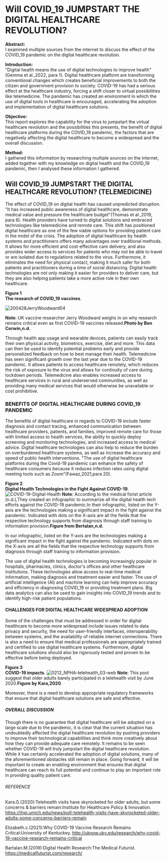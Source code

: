 # Will COVID_19 JUMPSTART THE DIGITAL HEALTHCARE REVOLUTION? 
**Abstract:**    
I examined multiple sources from the internet to discuss the effect of the COVID_19 pandemic on the digital healthcare revolution.

**Introduction:**    
"Digital health means the use of digital technologies to improve health"(Gemma et al.,2022, para 1). Digital healthcare platform are transforming conventional changes which creates beneficial improvements  to both the citizen and government provision to society.
COVID-19 has had a serious effect at the healthcare industry, forcing a shift closer to virtual possibilities like telemedicine. The pandemic has created an environment in which the use of digital tools in healthcare is encouraged, accelerating the adoption and implementation of digital healthcare solutions.

**Objective:**    
This report explores the capability for the virus to jumpstart the virtual healthcare revolution and the possibilities this presents, the benefit of digital healthcare platforms during the COVID_19 pandemic, the factors that are negatively affecting the digital healthcare to become a widespread and the overall discussion.

**Method:**   
I gathered this information by researching multiple sources on the internet, added together with my knowledge on digital health and the COVID_19 pandemic, then I analysed these information I gathered. 

## Will COVID_19 JUMPSTART THE DIGITAL HEALTHCARE REVOLUTION? (TELEMEDICINE) 
The effect of COVID_19 on digital health has caused unpredicted disruption. "It has increased public awareness of digital healthcare, demonstrate medical value and pressure the healthcare budget"(Thomas et al.,2019, para 6). Health providers have turned to digital solutions and embraced technologies like telemedicine and remote care. This shift has positioned digital healthcare as one of the few viable options for providing patient care in the midst of the crisis. The adoption of digital healthcare by health systems and practitioners offers many advantages over traditional methods. It allows for more efficient and cost-effective care delivery, and also provides wider access to services for patients who may not be able to travel or are isolated due to regulations related to the virus. Furthermore, it eliminates the need for physical contact, making it much safer for both patients and practitioners during a time of social distancing.
Digital health technologies are not only making it easier for providers to deliver care, but they are also helping patients take a more active role in their own healthcare. 

**Figure 1**                                                                                                                                                        
**The research of COVID_19 vaccines**. 

![200428JerryWoodward04](https://user-images.githubusercontent.com/123191250/216840108-45e7bcdb-81c6-48c5-b7c4-7f9fa82ee7d5.jpeg)

**Note**: UK vaccine researcher Jerry Woodward weighs in on why research remains critical even as first COVID-19 vaccines released.**Photo by Ben Corwin,n.d.**

Through health app usage and wearable devices, patients can easily track their own physical activity, biometrics, exercise, diet and more. This data can then be used to identify potential problems early and provide personalized feedback on how to best manage their health. 
Telemedicine has seen significant growth over the last year due to the COVID-19 pandemic. It allows patients to access healthcare remotely, which reduces the risk of exposure to the virus and allows for continuity of care during lockdown periods. Telemedicine also enables increased access to healthcare services in rural and underserved communities, as well as providing many medical services that would otherwise be unavailable or cost prohibitive.


### BENEFITS OF DIGITAL HEALTHCARE DURING COVID_19 PANDEMIC
The benefits of digital healthcare in regards to COVID-19 include faster diagnosis and contact tracing, enhanced communication between healthcare providers, patients, and families, improved remote care for those with limited access to health services, the ability to quickly deploy screening and monitoring technologies, and increased access to medical advice. Digital healthcare technologies can also help to reduce the burden on overburdened healthcare systems, as well as increase the accuracy and speed of public health interventions. "The use of digital healthcare platforms during the Covid-19 pandemic can enhance the safety of healthcare consumers because it reduces infection rates using digital meeting tools such as Zoom"(Fawaz,2021,para 20).

**Figure 2**                                                                                                                                                        
**Digital Health Technologies in the Fight Against COVID-19**.
![COVID-19-Digital-Health](https://user-images.githubusercontent.com/123191250/216839898-d689bfe8-669a-4b9a-bb22-80a853af91cc.jpeg)
**Note**: According to the medical forist article (n.d.),They created an infographic to summarize all the digital health tech efforts against the COVID-19 pandemic.In their infographic, listed on the Y-axis are the technologies making a significant impact in the fight against the pandemic. Indicated with dots on the X-axis are all the fields that the respective technology supports from diagnosis through staff training to information provision.**Figure from Bertalan,n.d.**

In our infographic, listed on the Y-axis are the technologies making a significant impact in the fight against the pandemic. Indicated with dots on the X-axis are all the fields that the respective technology supports from diagnosis through staff training to information provision.

The use of digital health technologies is becoming increasingly popular in hospitals, pharmacies, clinics, doctor's offices and other healthcare institutions. These technologies allow access to real-time medical information, making diagnosis and treatment easier and faster. The use of artificial intelligence (AI) and machine learning can help improve accuracy and efficiency in diagnosing COVID_19 or providing treatment plans. Big data analytics can also be used to gain insights into COVID_19 trends and to identify high-risk patient populations.


#### CHALLENGES FOR DIGITAL HEALTHCARE WIDESPREAD ADOPTION
Some of the challenges that must be addressed in order for digital healthcare to become more widespread include issues related to data privacy and security, the need for user-friendly interfaces, interoperability between systems, and the availability of reliable internet connections. There is also a need to ensure that medical professionals are appropriately trained and certified to use digital healthcare systems. Furthermore, digital healthcare solutions should also be rigorously tested and proven to be effective before being deployed.


**Figure 3**                                                                                                                                                        
**COVID-19 impacts**.
![0212_NPHA-telehealth_03-web](https://user-images.githubusercontent.com/123191250/216833645-f7a8672e-bc94-4dff-95fd-ac4fe3e70a47.png)
**Note**:  This pool suggest that older adults barely participated in a telehealth visit by June 2020.**Figure by Kara,2020**.

 Moreover, there is a need to develop appropriate regulatory frameworks that ensure that digital healthcare solutions are safe and effective. 
 
##### OVERALL DISCUSSION 
Though there is no guarantee that digital healthcare will be adopted on a large scale due to the pandemic, it is clear that the current situation has undoubtedly affected the digital healthcare revolution by pushing providers to improve their technological capabilities and think more creatively about how they can provide adequate care remotely.
It remains to be seen whether COVID-19 will truly jumpstart the digital healthcare revolution. While it has certainly accelerated the adoption of digital solutions, many of the aforementioned obstacles still remain in place. Going forward, it will be important to create an enabling environment that ensures that digital healthcare can reach its full potential and continue to play an important role in providing quality patient care.

######  REFERENCE
 Kara.G.(2020):Telehealth visits have skyrocketed for older adults, but some concerns & barriers remain:Institute for Healthcare Policy & Innovation. https://ihpi.umich.edu/news/poll-telehealth-visits-have-skyrocketed-older-adults-some-concerns-barriers-remain
 
 Elizabeth.c.(2021):Why COVID-19 Vaccine Research Remains Critical:University of Kentuckey. http://uknow.uky.edu/research/why-covid-19-vaccine-research-remains-critical
 
 Bartalan.M.(2019):Digital Health Research:The Medical Futurist. https://medicalfuturist.com/research/
